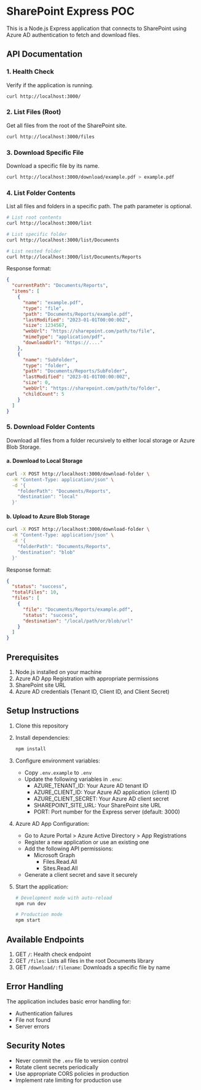 # SharePoint Express POC

This is a Node.js Express application that connects to SharePoint using Azure AD authentication to fetch and download files.

## API Documentation

### 1. Health Check
Verify if the application is running.

```bash
curl http://localhost:3000/
```

### 2. List Files (Root)
Get all files from the root of the SharePoint site.

```bash
curl http://localhost:3000/files
```

### 3. Download Specific File
Download a specific file by its name.

```bash
curl http://localhost:3000/download/example.pdf > example.pdf
```

### 4. List Folder Contents
List all files and folders in a specific path. The path parameter is optional.

```bash
# List root contents
curl http://localhost:3000/list

# List specific folder
curl http://localhost:3000/list/Documents

# List nested folder
curl http://localhost:3000/list/Documents/Reports
```

Response format:
```json
{
  "currentPath": "Documents/Reports",
  "items": [
    {
      "name": "example.pdf",
      "type": "file",
      "path": "Documents/Reports/example.pdf",
      "lastModified": "2023-01-01T00:00:00Z",
      "size": 1234567,
      "webUrl": "https://sharepoint.com/path/to/file",
      "mimeType": "application/pdf",
      "downloadUrl": "https://...."
    },
    {
      "name": "SubFolder",
      "type": "folder",
      "path": "Documents/Reports/SubFolder",
      "lastModified": "2023-01-01T00:00:00Z",
      "size": 0,
      "webUrl": "https://sharepoint.com/path/to/folder",
      "childCount": 5
    }
  ]
}
```

### 5. Download Folder Contents
Download all files from a folder recursively to either local storage or Azure Blob Storage.

#### a. Download to Local Storage
```bash
curl -X POST http://localhost:3000/download-folder \
  -H "Content-Type: application/json" \
  -d '{
    "folderPath": "Documents/Reports",
    "destination": "local"
  }'
```

#### b. Upload to Azure Blob Storage
```bash
curl -X POST http://localhost:3000/download-folder \
  -H "Content-Type: application/json" \
  -d '{
    "folderPath": "Documents/Reports",
    "destination": "blob"
  }'
```

Response format:
```json
{
  "status": "success",
  "totalFiles": 10,
  "files": [
    {
      "file": "Documents/Reports/example.pdf",
      "status": "success",
      "destination": "/local/path/or/blob/url"
    }
  ]
}
```

## Prerequisites

1. Node.js installed on your machine
2. Azure AD App Registration with appropriate permissions
3. SharePoint site URL
4. Azure AD credentials (Tenant ID, Client ID, and Client Secret)

## Setup Instructions

1. Clone this repository
2. Install dependencies:
   ```bash
   npm install
   ```

3. Configure environment variables:
   - Copy `.env.example` to `.env`
   - Update the following variables in `.env`:
     - AZURE_TENANT_ID: Your Azure AD tenant ID
     - AZURE_CLIENT_ID: Your Azure AD application (client) ID
     - AZURE_CLIENT_SECRET: Your Azure AD client secret
     - SHAREPOINT_SITE_URL: Your SharePoint site URL
     - PORT: Port number for the Express server (default: 3000)

4. Azure AD App Configuration:
   - Go to Azure Portal > Azure Active Directory > App Registrations
   - Register a new application or use an existing one
   - Add the following API permissions:
     - Microsoft Graph
       - Files.Read.All
       - Sites.Read.All
   - Generate a client secret and save it securely

5. Start the application:
   ```bash
   # Development mode with auto-reload
   npm run dev

   # Production mode
   npm start
   ```

## Available Endpoints

1. GET `/`: Health check endpoint
2. GET `/files`: Lists all files in the root Documents library
3. GET `/download/:filename`: Downloads a specific file by name

## Error Handling

The application includes basic error handling for:
- Authentication failures
- File not found
- Server errors

## Security Notes

- Never commit the `.env` file to version control
- Rotate client secrets periodically
- Use appropriate CORS policies in production
- Implement rate limiting for production use
